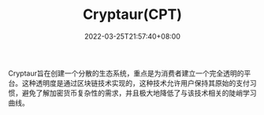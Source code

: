 ﻿---
weight: 
title: "Cryptaur(CPT)"
description: "Cryptaur旨在创建一个分散的生态系统，重点是为消费者建立一个完全透明的平台"
date: 2022-03-25T21:57:40+08:00
lastmod: 2022-03-25T16:45:40+08:00
draft: false
authors: ["Metabd"]
featuredImage: "cryptaurcpt.webp"
link: ""
tags: ["数字代币","Cryptaur(CPT)"]
categories: ["navigation"]
navigation: ["数字代币"]
lightgallery: true
toc: true
pinned: false
recommend: false
recommend1: false
---
Cryptaur旨在创建一个分散的生态系统，重点是为消费者建立一个完全透明的平台。这种透明度是通过区块链技术实现的，这种技术允许用户保持其原始的支付习惯，避免了解加密货币复杂性的需求，并且极大地降低了与该技术相关的陡峭学习曲线。
